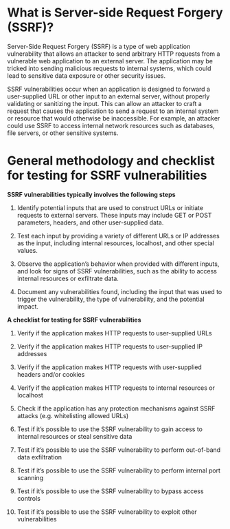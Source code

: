 # What is Server-side Request Forgery (SSRF)?

Server-Side Request Forgery (SSRF) is a type of web application vulnerability that allows an attacker to send arbitrary HTTP requests from a vulnerable web application to an external server. The application may be tricked into sending malicious requests to internal systems, which could lead to sensitive data exposure or other security issues.

SSRF vulnerabilities occur when an application is designed to forward a user-supplied URL or other input to an external server, without properly validating or sanitizing the input. This can allow an attacker to craft a request that causes the application to send a request to an internal system or resource that would otherwise be inaccessible. For example, an attacker could use SSRF to access internal network resources such as databases, file servers, or other sensitive systems.

# General methodology and checklist for testing for SSRF vulnerabilities

**SSRF vulnerabilities typically involves the following steps**

1. Identify potential inputs that are used to construct URLs or initiate requests to external servers. These inputs may include GET or POST parameters, headers, and other user-supplied data.

2. Test each input by providing a variety of different URLs or IP addresses as the input, including internal resources, localhost, and other special values.

3. Observe the application’s behavior when provided with different inputs, and look for signs of SSRF vulnerabilities, such as the ability to access internal resources or exfiltrate data.

4. Document any vulnerabilities found, including the input that was used to trigger the vulnerability, the type of vulnerability, and the potential impact.

**A checklist for testing for SSRF vulnerabilities**

1. Verify if the application makes HTTP requests to user-supplied URLs

2. Verify if the application makes HTTP requests to user-supplied IP addresses

3. Verify if the application makes HTTP requests with user-supplied headers and/or cookies

4. Verify if the application makes HTTP requests to internal resources or localhost

5. Check if the application has any protection mechanisms against SSRF attacks (e.g. whitelisting allowed URLs)

6. Test if it’s possible to use the SSRF vulnerability to gain access to internal resources or steal sensitive data

7. Test if it’s possible to use the SSRF vulnerability to perform out-of-band data exfiltration

8. Test if it’s possible to use the SSRF vulnerability to perform internal port scanning

9. Test if it’s possible to use the SSRF vulnerability to bypass access controls

10. Test if it’s possible to use the SSRF vulnerability to exploit other vulnerabilities






